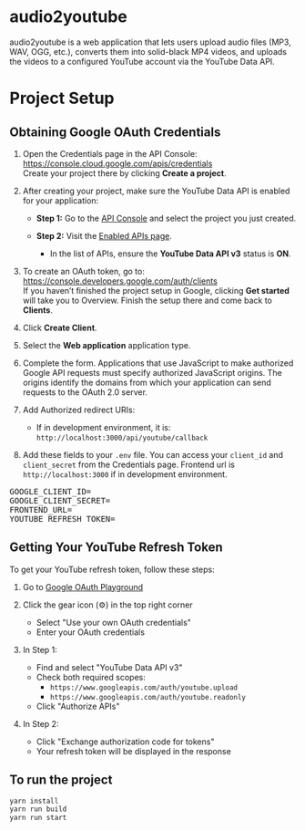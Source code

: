 # audio2youtube

audio2youtube is a web application that lets users upload audio files (MP3, WAV, OGG, etc.), converts them into solid-black MP4 videos, and uploads the videos to a configured YouTube account via the YouTube Data API.


# Project Setup

## Obtaining Google OAuth Credentials

1. Open the Credentials page in the API Console:  
   https://console.cloud.google.com/apis/credentials  
   Create your project there by clicking **Create a project**.

2. After creating your project, make sure the YouTube Data API is enabled for your application:  
   
   - **Step 1:** Go to the [API Console](https://console.cloud.google.com/) and select the project you just created.  
   
   - **Step 2:** Visit the [Enabled APIs page](https://console.cloud.google.com/apis/enabled).  
     - In the list of APIs, ensure the **YouTube Data API v3** status is **ON**.


3. To create an OAuth token, go to:  
   https://console.developers.google.com/auth/clients  
   If you haven’t finished the project setup in Google, clicking **Get started** will take you to Overview. Finish the setup there and come back to **Clients**.

4. Click **Create Client**.  
5. Select the **Web application** application type.  
6. Complete the form. Applications that use JavaScript to make authorized Google API requests must specify authorized JavaScript origins. The origins identify the domains from which your application can send requests to the OAuth 2.0 server.

7. Add Authorized redirect URIs:  
   - If in development environment, it is:  
     `http://localhost:3000/api/youtube/callback`

8. Add these fields to your `.env` file. You can access your `client_id` and `client_secret` from the Credentials page. Frontend url is `http://localhost:3000` if in development environment.

<pre>GOOGLE_CLIENT_ID= 
GOOGLE_CLIENT_SECRET= 
FRONTEND_URL=  
YOUTUBE_REFRESH_TOKEN=</pre>

## Getting Your YouTube Refresh Token

To get your YouTube refresh token, follow these steps:

1. Go to [Google OAuth Playground](https://developers.google.com/oauthplayground/)

2. Click the gear icon (⚙️) in the top right corner
   - Select "Use your own OAuth credentials"
   - Enter your OAuth credentials

3. In Step 1:
   - Find and select "YouTube Data API v3"
   - Check both required scopes:
     - `https://www.googleapis.com/auth/youtube.upload`
     - `https://www.googleapis.com/auth/youtube.readonly`
   - Click "Authorize APIs"

4. In Step 2:
   - Click "Exchange authorization code for tokens"
   - Your refresh token will be displayed in the response

## To run the project

```bash
yarn install
yarn run build
yarn run start
